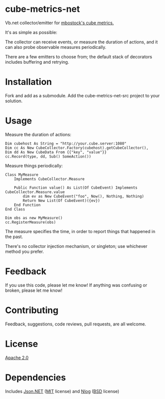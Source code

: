 ﻿cube-metrics-net
================

Vb.net collector/emitter for [mbostock's cube metrics.](http://square.github.com/cube/)

It's as simple as possible:

The collector can receive events, or measure the duration of actions,
and it can also probe observable measures periodically.

There are a few emitters to choose from; the default stack of decorators
includes buffering and retrying.


Installation
============

Fork and add as a submodule.  Add the cube-metrics-net-src project to your solution.


Usage
=====

Measure the duration of actions:

``` vb.net
Dim cubehost As String = "http://your.cube.server:1080"
Dim cc As New CubeCollector.Factory(cubehost).getCubeCollector(),
Dim dd As New CubeData From {{"key", "value"}}
cc.Record(type, dd, Sub() SomeAction())
``` 

Measure things periodically:

``` vb.net
Class MyMeasure
    Implements CubeCollector.Measure

    Public Function value() As List(Of CubeEvent) Implements CubeCollector.Measure.value
        dim ev as New CubeEvent("foo", Now(), Nothing, Nothing)
        Return New List(Of CubeEvent)({ev})
    End Function
End Class

Dim obs as new MyMeasure()
cc.RegisterMeasure(obs)
``` 


The measure specifies the time, in order to report things that happened in the past.

There's no collector injection mechanism, or singleton; use whichever method you prefer.


Feedback
========

If you use this code, please let me know!  If anything was confusing or broken, please let me know!


Contributing
============

Feedback, suggestions, code reviews, pull requests, are all welcome.


License
=======

[Apache 2.0](http://www.apache.org/licenses/LICENSE-2.0)



Dependencies
============

Includes [Json.NET](http://james.newtonking.com/projects/json-net.aspx) ([MIT](http://json.codeplex.com/license) license) and [Nlog](http://nlog-project.org/) ([BSD](http://www.opensource.org/licenses/bsd-license.php) license)
